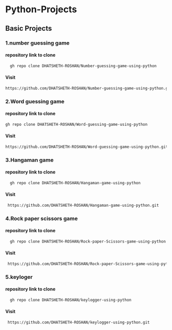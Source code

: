 # Python-Projects

## Basic Projects 

### 1.number guessing game
#### repository link to clone
```bash
  gh repo clone DHATSHETH-ROSHAN/Number-guessing-game-using-python
```
#### Visit
```bash
https://github.com/DHATSHETH-ROSHAN/Number-guessing-game-using-python.git
```

### 2.Word guessing game
#### repository link to clone
```bash
gh repo clone DHATSHETH-ROSHAN/Word-guessing-game-using-python
```
#### Visit
```bash
https://github.com/DHATSHETH-ROSHAN/Word-guessing-game-using-python.git
```

### 3.Hangaman game
#### repository link to clone
```bash
  gh repo clone DHATSHETH-ROSHAN/Hangaman-game-using-python
```
#### Visit
```bash
 https://github.com/DHATSHETH-ROSHAN/Hangaman-game-using-python.git
```

### 4.Rock paper scissors game
#### repository link to clone
```bash
  gh repo clone DHATSHETH-ROSHAN/Rock-paper-Scissors-game-using-python
```
#### Visit
```bash
 https://github.com/DHATSHETH-ROSHAN/Rock-paper-Scissors-game-using-python.git
```

### 5.keyloger
#### repository link to clone
```bash
  gh repo clone DHATSHETH-ROSHAN/keylogger-using-python
```
#### Visit
```bash
 https://github.com/DHATSHETH-ROSHAN/keylogger-using-python.git
```
